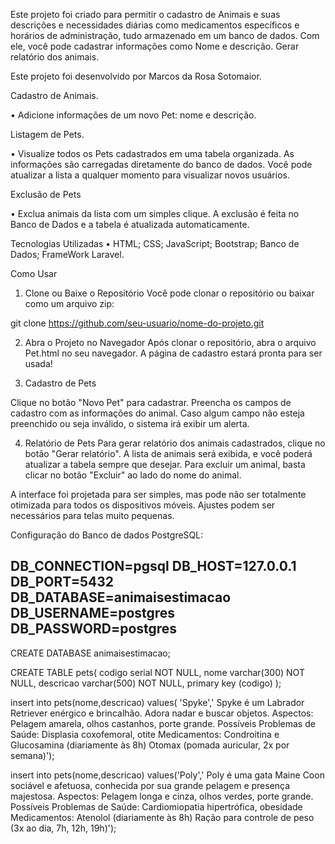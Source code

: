 
Este projeto foi criado para permitir o cadastro de Animais e suas descrições e necessidades diárias como medicamentos específicos e horários de administração, tudo armazenado em um banco de dados. Com ele, você pode cadastrar informações como Nome e descrição. Gerar relatório dos animais.



Este projeto foi desenvolvido por Marcos da Rosa Sotomaior.


Cadastro de Animais.

• Adicione informações de um novo Pet: nome e descrição.


Listagem de Pets.

• Visualize todos os Pets cadastrados em uma tabela organizada.
As informações são carregadas diretamente do banco de dados.
Você pode atualizar a lista a qualquer momento para visualizar novos usuários.

Exclusão de Pets

• Exclua animais da lista com um simples clique.
A exclusão é feita no Banco de Dados e a tabela é atualizada automaticamente.


 Tecnologias Utilizadas
• HTML; CSS; JavaScript; Bootstrap; Banco de Dados; FrameWork Laravel.




Como Usar
1. Clone ou Baixe o Repositório
Você pode clonar o repositório ou baixar como um arquivo zip:

git clone https://github.com/seu-usuario/nome-do-projeto.git

2. Abra o Projeto no Navegador
Após clonar o repositório, abra o arquivo Pet.html no seu navegador. A página de cadastro estará pronta para ser usada!

3. Cadastro de Pets

Clique no botão "Novo Pet" para cadastrar.
Preencha os campos de cadastro com as informações do animal.
Caso algum campo não esteja preenchido ou seja inválido, o sistema irá exibir um alerta.

4. Relatório de Pets
Para gerar relatório dos animais cadastrados, clique no botão "Gerar relatório".
A lista de animais será exibida, e você poderá atualizar a tabela sempre que desejar.
Para excluir um animal, basta clicar no botão "Excluir" ao lado do nome do animal.

A interface foi projetada para ser simples, mas pode não ser totalmente otimizada para todos os dispositivos móveis. Ajustes podem ser necessários para telas muito pequenas.

Configuração do Banco de dados PostgreSQL:

DB_CONNECTION=pgsql
DB_HOST=127.0.0.1
DB_PORT=5432
DB_DATABASE=animaisestimacao
DB_USERNAME=postgres
DB_PASSWORD=postgres
-----------------------------------------
CREATE DATABASE animaisestimacao;

CREATE TABLE pets(
	codigo serial  NOT NULL,
	nome varchar(300) NOT NULL,
	descricao varchar(500) NOT NULL,
	primary key (codigo)
);


insert into pets(nome,descricao)
values( 'Spyke','  Spyke é um Labrador Retriever enérgico e brincalhão. Adora nadar e buscar objetos. Aspectos: Pelagem amarela, olhos castanhos, porte grande. Possíveis Problemas de Saúde: Displasia coxofemoral, otite Medicamentos:
    Condroitina e Glucosamina (diariamente às 8h) Otomax (pomada auricular, 2x por semana)');

insert into pets(nome,descricao)
values('Poly',' Poly é uma gata Maine Coon sociável e afetuosa, conhecida por sua grande pelagem e presença majestosa. Aspectos: Pelagem longa e cinza, olhos verdes, porte grande. Possíveis Problemas de Saúde: Cardiomiopatia hipertrófica, obesidade Medicamentos: Atenolol (diariamente às 8h)
    Ração para controle de peso (3x ao dia, 7h, 12h, 19h)');
